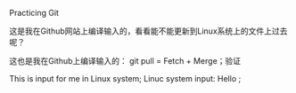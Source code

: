Practicing Git

这是我在Github网站上编译输入的，看看能不能更新到Linux系统上的文件上过去呢？

这也是我在Github上编译输入的：
git pull = Fetch + Merge；验证


This is input for me in Linux system;
Linuc system input: Hello ;
